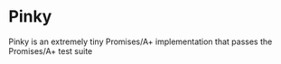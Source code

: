 Pinky
=====

 Pinky is an extremely tiny Promises/A+ implementation that passes the Promises/A+ test suite
